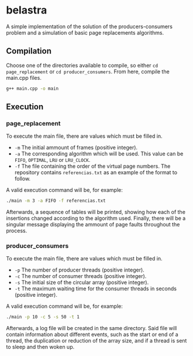 # belastra
A simple implementation of the solution of the producers-consumers problem and a simulation of basic page replacements algorithms.

## Compilation
Choose one of the directories available to compile, so either `cd page_replacement` or `cd producer_consumers`. From here,
compile the main.cpp files.

```bash
g++ main.cpp -o main
```

## Execution

### page_replacement

To execute the main file, there are values which must be filled in. 
* `-m` The initial ammount of frames (positive integer).
* `-a` The corresponding algorithm which will be used. This value can be `FIFO`, `OPTIMAL`, `LRU` or `LRU_CLOCK`.
* `-f` The file containing the order of the virtual page numbers. The repository contains `referencias.txt` as an example of the format to follow.

A valid execution command will be, for example:

```bash
./main -m 3 -a FIFO -f referencias.txt
```

Afterwards, a sequence of tables will be printed, showing how each of the insertions changed according to the algorithm used. Finally,
there will be a singular message displaying the ammount of page faults throughout the process.

### producer_consumers

To execute the main file, there are values which must be filled in.
* `-p` The number of producer threads (positive integer).
* `-c` The number of consumer threads (positive integer).
* `-s` The initial size of the circular array (positive integer).
* `-t` The maximum waiting time for the consumer threads in seconds (positive integer).

A valid execution command will be, for example:

```bash
./main -p 10 -c 5 -s 50 -t 1
```

Afterwards, a log file will be created in the same directory. Said file will contain information about different events, such as the start or end of a thread, the duplication or reduction of the array size, and if a thread is sent to sleep and then woken up. 


